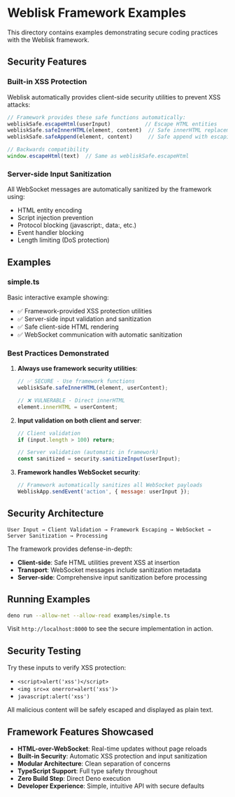 # Weblisk Framework Examples

This directory contains examples demonstrating secure coding practices with the Weblisk framework.

## Security Features

### Built-in XSS Protection

Weblisk automatically provides client-side security utilities to prevent XSS attacks:

```javascript
// Framework provides these safe functions automatically:
webliskSafe.escapeHtml(userInput)           // Escape HTML entities
webliskSafe.safeInnerHTML(element, content)  // Safe innerHTML replacement
webliskSafe.safeAppend(element, content)     // Safe append with escaping

// Backwards compatibility
window.escapeHtml(text)  // Same as webliskSafe.escapeHtml
```

### Server-side Input Sanitization

All WebSocket messages are automatically sanitized by the framework using:
- HTML entity encoding
- Script injection prevention
- Protocol blocking (javascript:, data:, etc.)
- Event handler blocking
- Length limiting (DoS protection)

## Examples

### simple.ts
Basic interactive example showing:
- ✅ Framework-provided XSS protection utilities
- ✅ Server-side input validation and sanitization
- ✅ Safe client-side HTML rendering
- ✅ WebSocket communication with automatic sanitization

### Best Practices Demonstrated

1. **Always use framework security utilities**:
   ```javascript
   // ✅ SECURE - Use framework functions
   webliskSafe.safeInnerHTML(element, userContent);
   
   // ❌ VULNERABLE - Direct innerHTML
   element.innerHTML = userContent;
   ```

2. **Input validation on both client and server**:
   ```javascript
   // Client validation
   if (input.length > 100) return;
   
   // Server validation (automatic in framework)
   const sanitized = security.sanitizeInput(userInput);
   ```

3. **Framework handles WebSocket security**:
   ```javascript
   // Framework automatically sanitizes all WebSocket payloads
   WebliskApp.sendEvent('action', { message: userInput });
   ```

## Security Architecture

```
User Input → Client Validation → Framework Escaping → WebSocket → Server Sanitization → Processing
```

The framework provides defense-in-depth:
- **Client-side**: Safe HTML utilities prevent XSS at insertion
- **Transport**: WebSocket messages include sanitization metadata  
- **Server-side**: Comprehensive input sanitization before processing

## Running Examples

```bash
deno run --allow-net --allow-read examples/simple.ts
```

Visit `http://localhost:8000` to see the secure implementation in action.

## Security Testing

Try these inputs to verify XSS protection:
- `<script>alert('xss')</script>`
- `<img src=x onerror=alert('xss')>`
- `javascript:alert('xss')`

All malicious content will be safely escaped and displayed as plain text.

## Framework Features Showcased

- **HTML-over-WebSocket**: Real-time updates without page reloads
- **Built-in Security**: Automatic XSS protection and input sanitization
- **Modular Architecture**: Clean separation of concerns
- **TypeScript Support**: Full type safety throughout
- **Zero Build Step**: Direct Deno execution
- **Developer Experience**: Simple, intuitive API with secure defaults
